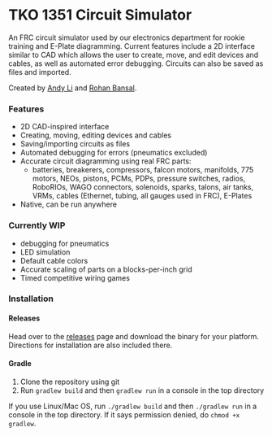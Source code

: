 # TKO 1351 Circuit Simulator
<!--- ![TKO 1351 Circuit Simulator](core/assets/img/circuitsim.png) --->

An FRC circuit simulator used by our electronics department for rookie training and E-Plate diagramming. Current features include a 2D interface similar to CAD which allows the user to create, move, and edit devices and cables, as well as automated error debugging. Circuits can also be saved as files and imported.

Created by [Andy Li](https://github.com/AndyLi23) and [Rohan Bansal](https://github.com/Rohan-Bansal).

### Features

- 2D CAD-inspired interface
- Creating, moving, editing devices and cables
- Saving/importing circuits as files
- Automated debugging for errors (pneumatics excluded)
- Accurate circuit diagramming using real FRC parts: 
  - batteries, breakerers, compressors, falcon motors, manifolds, 775 motors, NEOs, pistons, PCMs, PDPs, pressure switches, radios, RoboRIOs, WAGO connectors, solenoids, sparks, talons, air tanks, VRMs, cables (Ethernet, tubing, all gauges used in FRC), E-Plates
- Native, can be run anywhere

### Currently WIP

- debugging for pneumatics
- LED simulation
- Default cable colors
- Accurate scaling of parts on a blocks-per-inch grid
- Timed competitive wiring games

### Installation

#### Releases

Head over to the [releases](https://github.com/MittyRobotics/tko-electronics-sim/releases) page and download the binary for your platform. Directions for installation are also included there.

#### Gradle

1. Clone the repository using git
2. Run `gradlew build` and then `gradlew run` in a console in the top directory

If you use Linux/Mac OS, run `./gradlew build` and then `./gradlew run` in a console in the top directory. If it says permission denied, do `chmod +x gradlew`.
